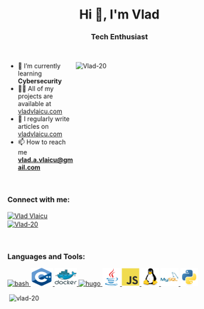 <h1 align="center">Hi 👋, I'm Vlad</h1>
<h3 align="center">Tech Enthusiast</h3>

<br>

<p><img align="right" src="https://media.giphy.com/media/zhYSVCirREeIZtONCI/giphy.gif" alt="Vlad-20" width="350" height="350" /></p>

- 🌱 I’m currently learning **Cybersecurity**
- 👨‍💻 All of my projects are available at [vladvlaicu.com](vladvlaicu.com)
- 📝 I regularly write articles on [vladvlaicu.com](vladvlaicu.com)
- 📫 How to reach me **vlad.a.vlaicu@gmail.com**

<br>

<h3 align="left">Connect with me:</h3>
<p align="left">
  <a href="https://www.linkedin.com/in/vlad-vlaicu-9161ba250"><img align="center" src="https://raw.githubusercontent.com/rahuldkjain/github-profile-readme-generator/master/src/images/icons/Social/linked-in-alt.svg" alt="Vlad Vlaicu" height="30" width="40" /></a>
  <a href="https://stackoverflow.com/users/19517213/vlad-20?tab=profile"><img align="center" src="https://raw.githubusercontent.com/rahuldkjain/github-profile-readme-generator/master/src/images/icons/Social/stack-overflow.svg" alt="Vlad-20" height="30" width="40" /></a>
</p>

<br>

<h3 align="left">Languages and Tools:</h3>
<p align="left"> <a href="https://www.gnu.org/software/bash/" target="_blank" rel="noreferrer"> <img src="https://www.vectorlogo.zone/logos/gnu_bash/gnu_bash-icon.svg" alt="bash" width="50" height="40"/> </a> <a href="https://www.w3schools.com/cpp/" target="_blank" rel="noreferrer"> <img src="https://raw.githubusercontent.com/devicons/devicon/master/icons/cplusplus/cplusplus-original.svg" alt="cplusplus" width="50" height="40"/> </a> <a href="https://www.docker.com/" target="_blank" rel="noreferrer"> <img src="https://raw.githubusercontent.com/devicons/devicon/master/icons/docker/docker-original-wordmark.svg" alt="docker" width="50" height="40"/> </a> <a href="https://gohugo.io/" target="_blank" rel="noreferrer"> <img src="https://api.iconify.design/logos-hugo.svg" alt="hugo" width="40" height="40"/> </a> <a href="https://www.java.com" target="_blank" rel="noreferrer"> <img src="https://raw.githubusercontent.com/devicons/devicon/master/icons/java/java-original.svg" alt="java" width="40" height="40"/> </a> <a href="https://developer.mozilla.org/en-US/docs/Web/JavaScript" target="_blank" rel="noreferrer"> <img src="https://raw.githubusercontent.com/devicons/devicon/master/icons/javascript/javascript-original.svg" alt="javascript" width="40" height="40"/> </a> <a href="https://www.linux.org/" target="_blank" rel="noreferrer"> <img src="https://raw.githubusercontent.com/devicons/devicon/master/icons/linux/linux-original.svg" alt="linux" width="40" height="40"/> </a> <a href="https://www.mysql.com/" target="_blank" rel="noreferrer"> <img src="https://raw.githubusercontent.com/devicons/devicon/master/icons/mysql/mysql-original-wordmark.svg" alt="mysql" width="40" height="40"/> </a> <a href="https://www.python.org" target="_blank" rel="noreferrer"> <img src="https://raw.githubusercontent.com/devicons/devicon/master/icons/python/python-original.svg" alt="python" width="40" height="40"/> </a> </p>

<p>&nbsp;<img align="center" src="https://github-readme-stats.vercel.app/api?username=vlad-20&show_icons=true&locale=en" alt="vlad-20" /></p>
